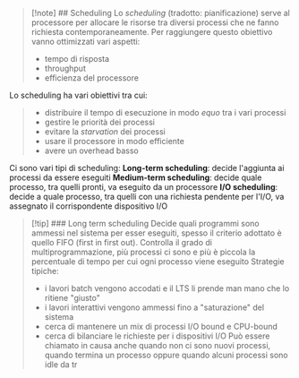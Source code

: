 >[!note]  ## Scheduling
>Lo *scheduling* (tradotto: pianificazione) serve al processore per allocare le risorse tra diversi processi che ne fanno richiesta contemporaneamente. Per raggiungere questo obiettivo vanno ottimizzati vari aspetti:
>- tempo di risposta
>- throughput
>- efficienza del processore
>
Lo scheduling ha vari obiettivi tra cui: 
>- distribuire il tempo di esecuzione in modo *equo* tra i vari processi
>- gestire le priorità dei processi
>- evitare la *starvation* dei processi
>- usare il processore in modo efficiente
>- avere un overhead basso

Ci sono vari tipi di scheduling:
**Long-term scheduling**: decide l'aggiunta ai processi da essere eseguiti
**Medium-term scheduling**: decide quale processo, tra quelli pronti, va eseguito da un processore
**I/O scheduling**: decide a quale processo, tra quelli con una richiesta pendente per l'I/O, va assegnato il corrispondente dispositivo I/O


>[!tip] ### Long term scheduling
>Decide quali programmi sono ammessi nel sistema per esser eseguiti, spesso il criterio adottato è quello FIFO (first in first out). Controlla il grado di multiprogrammazione, più processi ci sono e più è piccola la percentuale di tempo per cui ogni processo viene eseguito
>Strategie tipiche:
>- i lavori batch vengono accodati e il LTS li prende man mano che lo ritiene "giusto"
>- i lavori interattivi vengono ammessi fino a "saturazione" del sistema
>- cerca di mantenere un mix di processi I/O bound e CPU-bound
>- cerca di bilanciare le richieste per i dispositivi I/O
>Può essere chiamato in causa anche quando non ci sono nuovi processi, quando termina un processo oppure quando alcuni processi sono idle da tr